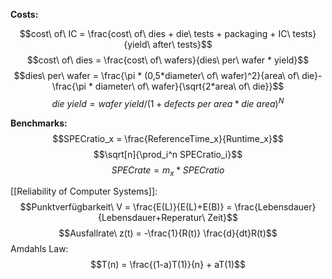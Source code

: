 **Costs:**

$$cost\ of\ IC = \frac{cost\ of\ dies + die\ tests + packaging + IC\ tests}{yield\ after\ tests}$$
$$cost\ of\ dies = \frac{cost\ of\ wafers}{dies\ per\ wafer * yield}$$
$$dies\ per\ wafer = \frac{\pi * (0,5*diameter\ of\ wafer)^2}{area\ of\ die}-\frac{\pi * diameter\ of\ wafer}{\sqrt{2*area\ of\ die}}$$
$$die\ yield = wafer\ yield / (1 + defects\ per\ area * die\ area)^N$$

**Benchmarks:**
$$SPECratio_x = \frac{ReferenceTime_x}{Runtime_x}$$
$$\sqrt[n]{\prod_i^n SPECratio_i}$$
$$SPECrate = m_x * SPECratio$$

[[Reliability of Computer Systems]]:
$$Punktverfügbarkeit\ V = \frac{E(L)}{E(L)+E(B)} = \frac{Lebensdauer}{Lebensdauer+Reperatur\ Zeit}$$$$Ausfallrate\ z(t) = -\frac{1}{R(t)} \frac{d}{dt}R(t)$$
Amdahls Law: $$T(n) = \frac{(1-a)T(1)}{n} + aT(1)$$